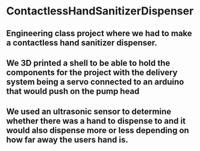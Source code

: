 # ContactlessHandSanitizerDispenser

## Engineering class project where we had to make a contactless hand sanitizer dispenser.
## We 3D printed a shell to be able to hold the components for the project with the delivery system being a servo connected to an arduino that would push on the pump head
## We used an ultrasonic sensor to determine whether there was a hand to dispense to and it would also dispense more or less depending on how far away the users hand is.
